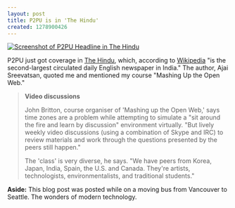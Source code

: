 ```yaml
--- 
layout: post
title: P2PU is in 'The Hindu'
created: 1278900426
---
```

<a href="http://www.flickr.com/photos/johndbritton/4784669627/"><img src="http://farm5.static.flickr.com/4141/4784669627_74ddf79074.jpg" alt="Screenshot of P2PU Headline in The Hindu" /></a>

P2PU just got coverage in <a href="http://www.thehindu.com/news/article509669.ece">The Hindu</a>, which, according to <a href="http://en.wikipedia.org/w/index.php?title=The_Hindu&oldid=370224129">Wikipedia</a> "is the second-largest circulated daily English newspaper in India." The author, Ajai Sreevatsan, quoted me and mentioned my course "Mashing Up the Open Web."

<blockquote>
<strong>Video discussions</strong>

John Britton, course organiser of 'Mashing up the Open Web,' says time zones are a problem while attempting to simulate a "sit around the fire and learn by discussion" environment virtually. "But lively weekly video discussions (using a combination of Skype and IRC) to review materials and work through the questions presented by the peers still happen."

The 'class' is very diverse, he says. "We have peers from Korea, Japan, India, Spain, the U.S. and Canada. They're artists, technologists, environmentalists, and traditional students."
</blockquote>

<strong>Aside:</strong> This blog post was posted while on a moving bus from Vancouver to Seattle. The wonders of modern technology.</strong>
